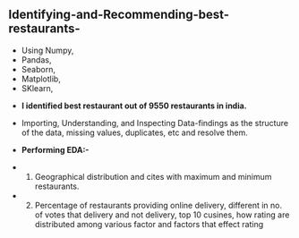 ## Identifying-and-Recommending-best-restaurants-
+ Using Numpy,
+ Pandas,
+ Seaborn,
+ Matplotlib,
+ SKlearn, 
- **I identified best restaurant out of 9550 restaurants in india.**
+ Importing, Understanding, and Inspecting Data-findings as the structure of the data, missing values, duplicates, etc and  resolve them.
- **Performing EDA:-**
+ 1. Geographical distribution and cites with maximum and minimum  restaurants.
+ 2. Percentage of restaurants providing online delivery, different in no. of votes that delivery and not delivery, top 10 cusines, how rating are distributed among various factor and factors that effect rating
